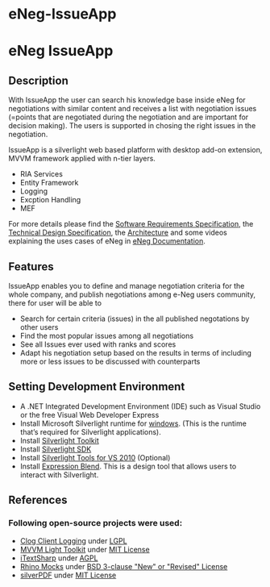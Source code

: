 # eNeg-IssueApp

# eNeg IssueApp

## Description

With IssueApp the user can search his knowledge base inside eNeg for negotiations with similar content and receives a list with negotiation issues (=points that are negotiated during the negotiation and are important for decision making). The users is supported in chosing the right issues in the negotiation.

IssueApp is a silverlight web based platform with desktop add-on extension, MVVM framework applied with n-tier layers.

* RIA Services
* Entity Framework
* Logging
* Excption Handling
* MEF

For more details please find the [Software Requirements Specification](https://github.com/ivconsult/eNeg/blob/master/eNeg%20Documentation/SRS_eNeg_Negotiation_Framework.docx), the [Technical Design Specification](https://github.com/ivconsult/eNeg/blob/master/eNeg%20Documentation/eNeg_TDS_KR.docx), the [Architecture](https://github.com/ivconsult/eNeg/blob/master/eNeg%20Documentation/eNEG%20Infrastructure%20logical%20Architecture.docx) and some videos explaining the uses cases of eNeg in [eNeg Documentation](https://github.com/ivconsult/eNeg/tree/master/eNeg%20Documentation).

## Features

IssueApp enables you to define and manage negotiation criteria for the whole company, and publish negotiations among e-Neg users community, there for user will be able to

* Search for certain criteria (issues) in the all published negotations by other users
* Find the most popular issues among all negotiations
* See all Issues ever used with ranks and scores
* Adapt his negotiation setup based on the results in terms of including more or less issues to be discussed with counterparts


## Setting Development Environment

* A .NET Integrated Development Environment (IDE) such as Visual Studio or the free Visual Web Developer Express
* Install Microsoft Silverlight runtime for [windows](https://go.microsoft.com/fwlink/?LinkId=229324). (This is the runtime that’s required for Silverlight applications).
* Install [Silverlight Toolkit](https://silverlight.codeplex.com/releases/view/78435)
* Install [Silverlight SDK](https://www.microsoft.com/en-us/download/details.aspx?id=28359)
* Install [Silverlight Tools for VS 2010](https://www.microsoft.com/en-us/download/details.aspx?id=28358) (Optional)
* Install [Expression Blend](https://www.microsoft.com/en-eg/download/details.aspx?id=3062). This is a design tool that allows users to interact with Silverlight.

## References
### Following open-source projects were used:
* [Clog Client Logging](http://clog.codeplex.com) under [LGPL](http://clog.codeplex.com/license)
* [MVVM Light Toolkit](http://www.mvvmlight.net) under [MIT License](http://mvvmlight.codeplex.com/license)
* [iTextSharp](https://github.com/itext/itextsharp) under [AGPL](https://github.com/itext/itextsharp/blob/develop/LICENSE.md)
* [Rhino Mocks](https://github.com/ayende/rhino-mocks) under [BSD 3-clause "New" or "Revised" License](https://github.com/ayende/rhino-mocks/blob/master/license.txt)
* [silverPDF](https://silverpdf.codeplex.com/) under [MIT License](https://silverpdf.codeplex.com/license)

